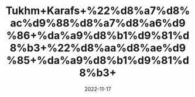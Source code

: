 ---
title: 'Tukhm+Karafs+%22%d8%a7%d8%ac%d9%88%d8%a7%d8%a6%d9%86+%da%a9%d8%b1%d9%81%d8%b3+%22%d8%aa%d8%ae%d9%85+%da%a9%d8%b1%d9%81%d8%b3+'
date: '2022-11-17' 
metatag: '' 
inventory: '0' 
draft: false 
# meta description 
shortDescripton: 'Ajwain+Karafs%22+It+Has+A+Cancer+Fighting+Ability.+It+control+blood+pressure+level+++It+protects+your+liver+++It+helps+to+reduce+the+cholesterol+level+++It+helps+to+treats+inflammation'
description: 'Seed+%d8%aa%d8%ae%d9%85++%d8%a8%db%8c%d8%ac'
longdescription: ''
tags: ''
brand: ''
subCategory: ''
sellCount: '0'
featured: True
# product Price
price: '30.0'
# Product Short Description
shortDescription: 'Ajwain+Karafs%22+It+Has+A+Cancer+Fighting+Ability.+It+control+blood+pressure+level+++It+protects+your+liver+++It+helps+to+reduce+the+cholesterol+level+++It+helps+to+treats+inflammation'
productID: '21D11AB6-2035-ED11-9968-005056B3A416'
type: 'products'
category: 'Seed+%d8%aa%d8%ae%d9%85++%d8%a8%db%8c%d8%ac' 
thumnailproduct: 'https://eraconnect.blob.core.windows.net/product-images/aminsaddiquidawakhana/1604ef77-6816-40ae-8fb2-32d189dc70c3.webp' 
images:
  - image: 'https://eraconnect.blob.core.windows.net/product-images/aminsaddiquidawakhana/1604ef77-6816-40ae-8fb2-32d189dc70c3.webp'  
Variants:
---